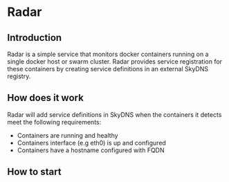 # Radar

## Introduction

Radar is a simple service that monitors docker containers running on a single docker host or swarm cluster. Radar provides service registration for these containers by creating service definitions in an external SkyDNS registry.

## How does it work

Radar will add service definitions in SkyDNS when the containers it detects meet the following requirements:
* Containers are running and healthy
* Containers interface (e.g eth0) is up and configured
* Containers have a hostname configured with FQDN

## How to start
